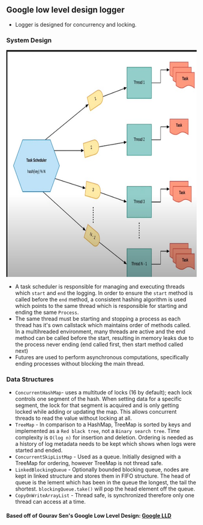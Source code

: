 ## Google low level design logger

- Logger is designed for concurrency and locking.

### System Design

<p>
    <img src="logging_algorithm.jpg" width="1200" height="600" />
</p>

- A task scheduler is responsible for managing and executing threads which `start` and `end` the logging. In order to ensure the `start` method is called before the `end` method,
a consistent hashing algorithm is used which points to the same thread which is responsible for starting and ending the same `Process`. 
- The same thread must be starting and stopping a process as each thread has it's own callstack which maintains order of methods called. In a multihreaded environment, many threads are active and the end method can be called before the start, resulting in memory leaks due to the process never ending (end called first, then start method called next)
- Futures are used to perform asynchronous computations, specifically ending processes without blocking the main thread.

### Data Structures

- `ConcurrentHashMap`- uses a multitude of locks (16 by default); each lock controls one segment of the hash. When setting data for a specific segment, 
the lock for that segment is acquired and is only getting locked while adding or updating the map. This allows concurrent threads to read the value without locking at all.
- `TreeMap` - In comparison to a HashMap, TreeMap is sorted by keys and implemented as a `Red black tree`, not a `Binary search tree`. Time complexity is `O(log n)` for insertion and deletion. Ordering is needed as a history of log metadata needs to be kept which shows when logs were started and ended.
- `ConcurrentSkipListMap` - Used as a queue. Initially designed with a TreeMap for ordering, however TreeMap is not thread safe. 
- `LinkedBlockingQueue` - Optionally bounded blocking queue, nodes are kept in linked structure and stores them in 
FIFO structure. The head of queue is the lement which has been in the queue the longest, the tail the shortest. 
`blockingQueue.take()` will pop the head element off the queue.
- `CopyOnWriteArrayList` - Thread safe, is synchronized therefore only one thread can access at a time.

#### Based off of Gourav Sen's Google Low Level Design: [Google LLD](https://github.com/coding-parrot/projects)
